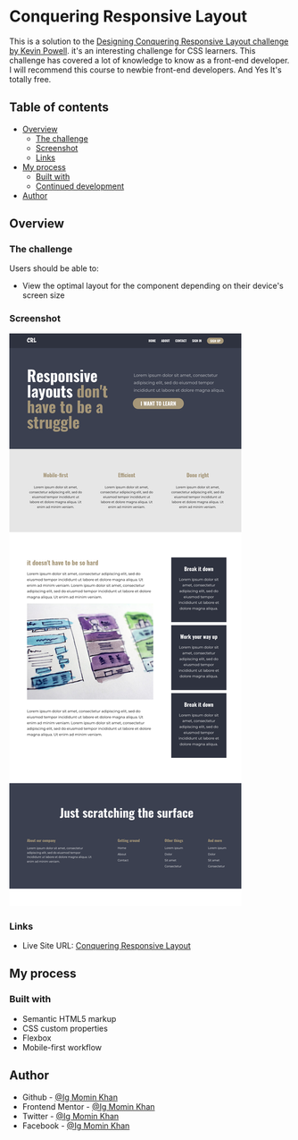 # Conquering Responsive Layout

This is a solution to the [Designing Conquering Responsive Layout challenge by Kevin Powell](https://courses.kevinpowell.co/conquering-responsive-layouts). it's an interesting challenge for CSS learners. This challenge has covered a lot of knowledge to know as a front-end developer. I will recommend this course to newbie front-end developers. And Yes It's totally free.

## Table of contents

- [Overview](#overview)
  - [The challenge](#the-challenge)
  - [Screenshot](#screenshot)
  - [Links](#links)
- [My process](#my-process)
  - [Built with](#built-with)
  - [Continued development](#continued-development)
- [Author](#author)

## Overview

### The challenge

Users should be able to:

- View the optimal layout for the component depending on their device's screen size

### Screenshot

![Conquering Responsive Layout](./screenshot/screenshot.png)

### Links

- Live Site URL: [Conquering Responsive Layout](https://igmominkhan.github.io/Conquering-Responsive-Design/)

## My process

### Built with

- Semantic HTML5 markup
- CSS custom properties
- Flexbox
- Mobile-first workflow

## Author

- Github - [@Ig Momin Khan](https://github.com/IgMominKhan)
- Frontend Mentor - [@Ig Momin Khan](https://www.frontendmentor.io/profile/IgMominKhan)
- Twitter - [@Ig Momin Khan](https://twitter.com/Ig_Momin_Khan)
- Facebook - [@Ig Momin Khan](https://www.facebook.com/profile.php?id=100028163183392)
